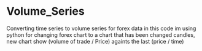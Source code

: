 # Volume_Series
Converting time series to volume series for forex data
in this code im using python for changing forex chart to a chart that has been changed candles, new chart show (volume of trade / Price) againts the last (price / time)
